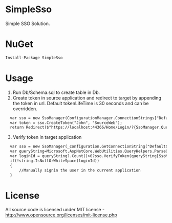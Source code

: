 # SimpleSso
Simple SSO Solution.
# NuGet
```xml
Install-Package SimpleSso
```
# Usage
1. Run Db/Schema.sql to create table in Db.
2. Create token in source application and redirect to target by appending the token in url. Default tokenLifeTime is 30 seconds and can be overridden.
```xml
  var sso = new SsoManager(ConfigurationManager.ConnectionStrings["DefaultConnection"].ConnectionString);
  var token = sso.CreateToken("John", "SourceWeb");
  return Redirect($"https://localhost:44366/Home/Login/?{SsoManager.QueryStringToken}={token}");
```
3. Verify token in target application
```xml
  var sso = new SsoManager(_configuration.GetConnectionString("DefaultConnection"));
  var queryString=Microsoft.AspNetCore.WebUtilities.QueryHelpers.ParseQuery(returnUrl?.Substring(returnUrl?.IndexOf("?")??0));
  var loginId = queryString?.Count()>0?sso.VerifyToken(queryString[SsoManager.QueryStringToken]):null;
  if(!string.IsNullOrWhiteSpace(loginId))
  {
      //Manually signin the user in the current application
  }
```
# License
All source code is licensed under MIT license - http://www.opensource.org/licenses/mit-license.php
